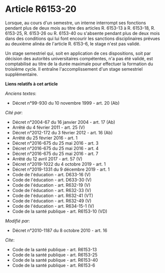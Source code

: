 # Article R6153-20

Lorsque, au cours d'un semestre, un interne interrompt ses fonctions pendant plus de deux mois au titre des articles R.
6153-13 à R. 6153-18, R. 6153-25, R. 6153-26 ou R. 6153-40 ou s'absente pendant plus de deux mois dans des conditions qui lui
font encourir les sanctions disciplinaires prévues au deuxième alinéa de l'article R. 6153-6, le stage n'est pas validé. 

Un stage semestriel qui, soit en application de ces dispositions, soit par décision des autorités universitaires compétentes,
n'a pas été validé, est comptabilisé au titre de la durée maximale pour effectuer la formation du troisième cycle. Il
entraîne l'accomplissement d'un stage semestriel supplémentaire.

**Liens relatifs à cet article**

_Anciens textes_:

  - Décret n°99-930 du 10 novembre 1999 - art. 20 (Ab)

_Cité par_:

  - Décret n°2004-67 du 16 janvier 2004 - art. 17 (Ab)
  - Arrêté du 4 février 2011 - art. 25 (V)
  - Décret n°2012-172 du 3 février 2012 - art. 16 (Ab)
  - Arrêté du 25 février 2016 - art. 1
  - Décret n°2016-675 du 25 mai 2016 - art. 3
  - Décret n°2016-675 du 25 mai 2016 - art. 4
  - Décret n°2016-675 du 25 mai 2016 - art. 7
  - Arrêté du 12 avril 2017 - art. 57 (V)
  - Décret n°2019-1022 du 4 octobre 2019 - art. 1
  - Décret n°2019-1331 du 9 décembre 2019 - art. 1
  - Code de l'éducation - art. D633-16 (V)
  - Code de l'éducation - art. D633-30 (V)
  - Code de l'éducation - art. R632-19 (V)
  - Code de l'éducation - art. R632-33 (V)
  - Code de l'éducation - art. R632-41 (VT)
  - Code de l'éducation - art. R632-49 (V)
  - Code de l'éducation - art. R634-15-1 (V)
  - Code de la santé publique - art. R6153-10 (VD)

_Modifié par_:

  - Décret n°2010-1187 du 8 octobre 2010 - art. 16

_Cite_:

  - Code de la santé publique - art. R6153-13
  - Code de la santé publique - art. R6153-25
  - Code de la santé publique - art. R6153-40
  - Code de la santé publique - art. R6153-6
